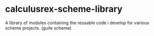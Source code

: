 # calculusrex-scheme-library
A library of modules containing the reusable code i develop for various scheme projects. (guile scheme)
